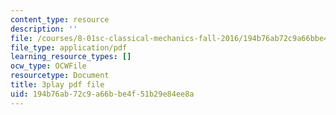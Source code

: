 ```yaml
---
content_type: resource
description: ''
file: /courses/8-01sc-classical-mechanics-fall-2016/194b76ab72c9a66bbe4f51b29e84ee8a_esHLwySu4XU.pdf
file_type: application/pdf
learning_resource_types: []
ocw_type: OCWFile
resourcetype: Document
title: 3play pdf file
uid: 194b76ab-72c9-a66b-be4f-51b29e84ee8a
---
```

